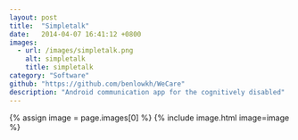 ```yaml
---
layout: post
title:  "Simpletalk"
date:   2014-04-07 16:41:12 +0800
images:
  - url: /images/simpletalk.png
    alt: simpletalk
    title: simpletalk
category: "Software"
github: "https://github.com/benlowkh/WeCare"
description: "Android communication app for the cognitively disabled"
---
```


{% assign image = page.images[0] %} 
{% include image.html image=image %}
